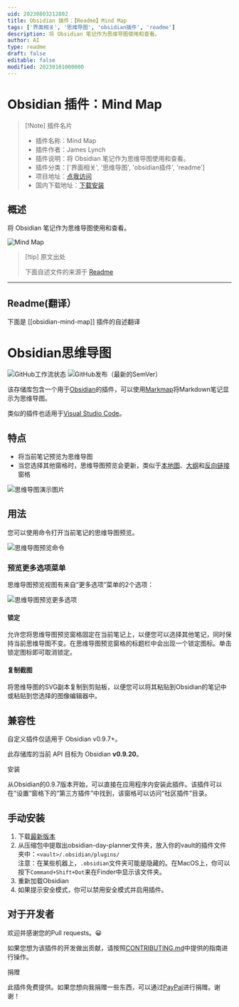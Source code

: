```yaml
---
uid: 20230803212802
title: Obsidian 插件：【Readme】Mind Map
tags: ['界面相关', '思维导图', 'obsidian插件', 'readme']
description: 将 Obsidian 笔记作为思维导图使用和查看。
author: AI
type: readme
draft: false
editable: false
modified: 20230101000000
---
```


# Obsidian 插件：Mind Map

> [!Note] 插件名片
> - 插件名称：Mind Map
> - 插件作者：James Lynch
> - 插件说明：将 Obsidian 笔记作为思维导图使用和查看。
> - 插件分类：['界面相关', '思维导图', 'obsidian插件', 'readme']
> - 项目地址：[点我访问](https://github.com/lynchjames/obsidian-mind-map)
> - 国内下载地址：[下载安装](https://pkmer.cn/products/plugin/pluginMarket/?obsidian-mind-map)

## 概述

将 Obsidian 笔记作为思维导图使用和查看。

![Mind Map](https://cdn.pkmer.cn/covers/obsidian-mind-map.png!pkmer)

> [!tip] 原文出处
> 
>下面自述文件的来源于 [Readme](https://ghproxy.net/https://raw.githubusercontent.com/lynchjames/obsidian-mind-map/main/README.md)
> 

---

## Readme(翻译）

下面是 [[obsidian-mind-map]] 插件的自述翻译



# Obsidian思维导图

![GitHub工作流状态](https://img.shields.io/github/workflow/status/lynchjames/obsidian-mind-map/Release%20Build?logo=github&style=for-the-badge) ![GitHub发布（最新的SemVer）](https://img.shields.io/github/v/release/lynchjames/obsidian-mind-map?style=for-the-badge&sort=semver)

该存储库包含一个用于[Obsidian](https://obsidian.md/)的插件，可以使用[Markmap](https://markmap.js.org/)将Markdown笔记显示为思维导图。

类似的插件也适用于[Visual Studio Code](https://marketplace.visualstudio.com/items?itemName=gera2ld.markmap-vscode)。

## 特点

- 将当前笔记预览为思维导图
- 当您选择其他窗格时，思维导图预览会更新，类似于[本地图](https://forum.obsidian.md/t/how-to-open-a-local-graph-view-pane-on-the-right-sidebar/7190)、[大纲](https://publish.obsidian.md/help/Plugins/Outline)和[反向链接](https://publish.obsidian.md/help/Plugins/Backlinks)窗格

![思维导图演示图片](https://raw.githubusercontent.com/lynchjames/obsidian-mind-map/main/images/mind-map-demo.png)

## 用法

您可以使用命令打开当前笔记的思维导图预览。

![思维导图预览命令](https://raw.githubusercontent.com/lynchjames/obsidian-mind-map/main/images/mind-map-preview-command.png)

### 预览更多选项菜单

思维导图预览视图有来自“更多选项”菜单的2个选项：

![思维导图预览更多选项](https://raw.githubusercontent.com/lynchjames/obsidian-mind-map/main/images/mind-map-view-more-options.png)

#### 锁定

允许您将思维导图预览窗格固定在当前笔记上，以便您可以选择其他笔记，同时保持当前思维导图不变。在思维导图预览窗格的标题栏中会出现一个锁定图标。单击锁定图标即可取消锁定。

#### 复制截图

将思维导图的SVG副本复制到剪贴板，以便您可以将其粘贴到Obsidian的笔记中或粘贴到您选择的图像编辑器中。

## 兼容性

自定义插件仅适用于 Obsidian v0.9.7+。

此存储库的当前 API 目标为 Obsidian **v0.9.20**。

安装

从Obsidian的0.9.7版本开始，可以直接在应用程序内安装此插件。该插件可以在“设置”窗格下的“第三方插件”中找到，该窗格可以访问“社区插件”目录。

## 手动安装

1. 下载[最新版本](https://github.com/lynchjames/obsidian-mind-map/releases/latest)
1. 从压缩包中提取出obsidian-day-planner文件夹，放入你的vault的插件文件夹中：`<vault>/.obsidian/plugins/`  
注意：在某些机器上，`.obsidian`文件夹可能是隐藏的。在MacOS上，你可以按下`Command+Shift+Dot`来在Finder中显示该文件夹。
1. 重新加载Obsidian
1. 如果提示安全模式，你可以禁用安全模式并启用插件。

## 对于开发者

欢迎并感谢您的Pull requests。😀

如果您想为该插件的开发做出贡献，请按照[CONTRIBUTING.md](CONTRIBUTING.md)中提供的指南进行操作。

捐赠

此插件免费提供。如果您想向我捐赠一些东西，可以通过[PayPal](https://paypal.me/lynchjames2020)进行捐赠。谢谢！



